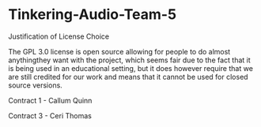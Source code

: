 # Tinkering-Audio-Team-5

Justification of License Choice

The GPL 3.0 license is open source allowing for people to do almost anythingthey want with the project, which seems fair due to the fact that it is being used in an educational setting, but it does however require that we are still credited for our work and means that it cannot be used for closed source versions.


Contract 1 - Callum Quinn

Contract 3 - Ceri Thomas
